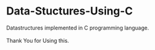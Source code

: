 # Data-Stuctures-Using-C
Datastructures implemented in C programming language.<br />
<br />
Thank You for Using this. <br />
